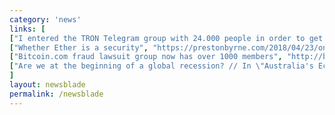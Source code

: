 ```yaml
---
category: 'news'
links: [
["I entered the TRON Telegram group with 24.000 people in order to get info about tech. An unbelievable experience.", "https://www.reddit.com/r/CryptoCurrency/comments/8fy7qn/i_entered_a_tron_telegram_group_with_24000_people/"],
["Whether Ether is a security", "https://prestonbyrne.com/2018/04/23/on-ethereum-security/"],
["Bitcoin.com fraud lawsuit group now has over 1000 members", "http://bitcoinist.com/1000-people-join-crypto-industry-figures-sue-bitcoin-com-fraud/"],
["Are we at the beginning of a global recession? // In \"Australia's Economy Is a House of Cards\"", "https://medium.com/@matt_11659/matt-barrie-australias-economy-is-a-house-of-cards-6877adb3fb2f"]
]
layout: newsblade
permalink: /newsblade
---
```

